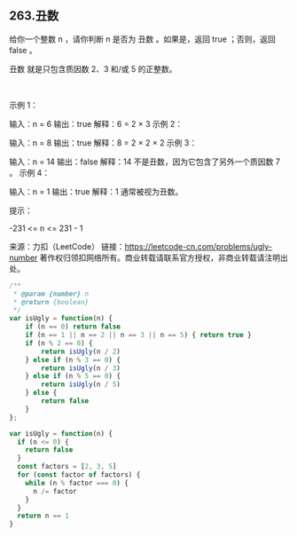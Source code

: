 ## 263.丑数

给你一个整数 n ，请你判断 n 是否为 丑数 。如果是，返回 true ；否则，返回 false 。

丑数 就是只包含质因数 2、3 和/或 5 的正整数。

 

示例 1：

输入：n = 6
输出：true
解释：6 = 2 × 3
示例 2：

输入：n = 8
输出：true
解释：8 = 2 × 2 × 2
示例 3：

输入：n = 14
输出：false
解释：14 不是丑数，因为它包含了另外一个质因数 7 。
示例 4：

输入：n = 1
输出：true
解释：1 通常被视为丑数。
 

提示：

-231 <= n <= 231 - 1


来源：力扣（LeetCode）
链接：https://leetcode-cn.com/problems/ugly-number
著作权归领扣网络所有。商业转载请联系官方授权，非商业转载请注明出处。

```js
/**
 * @param {number} n
 * @return {boolean}
 */
var isUgly = function(n) {
    if (n == 0) return false
    if (n == 1 || n == 2 || n == 3 || n == 5) { return true }
    if (n % 2 == 0) {
        return isUgly(n / 2)
    } else if (n % 3 == 0) {
        return isUgly(n / 3)
    } else if (n % 5 == 0) {
        return isUgly(n / 5)
    } else {
        return false
    }
};
```


```js
var isUgly = function(n) {
  if (n <= 0) {
    return false
  }
  const factors = [2, 3, 5]
  for (const factor of factors) {
    while (n % factor === 0) {
      n /= factor
    }
  }
  return n == 1
}
```